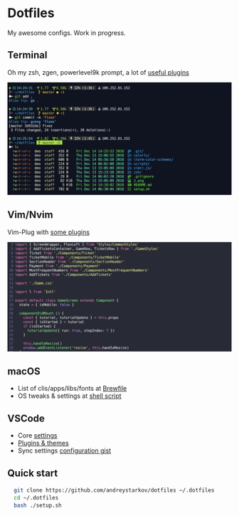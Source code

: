 # Dotfiles

My awesome configs. Work in progress.

## Terminal

  Oh my zsh, zgen, powerlevel9k prompt, a lot of [useful plugins](https://github.com/andreystarkov/dotfiles/blob/master/zsh/zgen_setup.zsh)

![zsh](assets/1.png)

## Vim/Nvim

  Vim-Plug with [some plugins](https://github.com/andreystarkov/dotfiles/blob/master/nvim/init.vim)

![nvim](assets/2.png)

## macOS

  - List of clis/apps/libs/fonts at [Brewfile](https://github.com/andreystarkov/dotfiles/blob/master/Brewfile)
  - OS tweaks & settings at [shell script](https://github.com/andreystarkov/dotfiles/blob/master/mac/settings-default.sh)

## VSCode

  - Core [settings](https://github.com/andreystarkov/dotfiles/blob/master/vscode/settings.json)
  - [Plugins & themes](https://github.com/andreystarkov/dotfiles/blob/master/vscode/extensions.json)
  - Sync settings [configuration gist](https://gist.github.com/andreystarkov/c5e523ad67b6f416fe2fab36007aad59)

## Quick start

```bash
  git clone https://github.com/andreystarkov/dotfiles ~/.dotfiles
  cd ~/.dotfiles
  bash ./setup.sh
```
